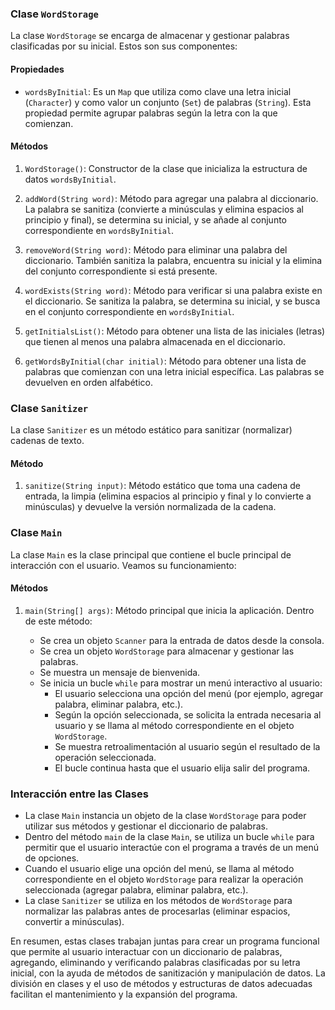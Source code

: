 ### Clase `WordStorage`

La clase `WordStorage` se encarga de almacenar y gestionar palabras clasificadas por su inicial. Estos son sus componentes:

#### Propiedades

-   `wordsByInitial`: Es un `Map` que utiliza como clave una letra inicial (`Character`) y como valor un conjunto (`Set`) de palabras (`String`). Esta propiedad permite agrupar palabras según la letra con la que comienzan.

#### Métodos

1.  `WordStorage()`: Constructor de la clase que inicializa la estructura de datos `wordsByInitial`.

2.  `addWord(String word)`: Método para agregar una palabra al diccionario. La palabra se sanitiza (convierte a minúsculas y elimina espacios al principio y final), se determina su inicial, y se añade al conjunto correspondiente en `wordsByInitial`.

3.  `removeWord(String word)`: Método para eliminar una palabra del diccionario. También sanitiza la palabra, encuentra su inicial y la elimina del conjunto correspondiente si está presente.

4.  `wordExists(String word)`: Método para verificar si una palabra existe en el diccionario. Se sanitiza la palabra, se determina su inicial, y se busca en el conjunto correspondiente en `wordsByInitial`.

5.  `getInitialsList()`: Método para obtener una lista de las iniciales (letras) que tienen al menos una palabra almacenada en el diccionario.

6.  `getWordsByInitial(char initial)`: Método para obtener una lista de palabras que comienzan con una letra inicial específica. Las palabras se devuelven en orden alfabético.

### Clase `Sanitizer`

La clase `Sanitizer` es un método estático para sanitizar (normalizar) cadenas de texto.

#### Método

1.  `sanitize(String input)`: Método estático que toma una cadena de entrada, la limpia (elimina espacios al principio y final y lo convierte a minúsculas) y devuelve la versión normalizada de la cadena.

### Clase `Main`

La clase `Main` es la clase principal que contiene el bucle principal de interacción con el usuario. Veamos su funcionamiento:

#### Métodos

1.  `main(String[] args)`: Método principal que inicia la aplicación. Dentro de este método:

    -   Se crea un objeto `Scanner` para la entrada de datos desde la consola.
    -   Se crea un objeto `WordStorage` para almacenar y gestionar las palabras.
    -   Se muestra un mensaje de bienvenida.
    -   Se inicia un bucle `while` para mostrar un menú interactivo al usuario:
        -   El usuario selecciona una opción del menú (por ejemplo, agregar palabra, eliminar palabra, etc.).
        -   Según la opción seleccionada, se solicita la entrada necesaria al usuario y se llama al método correspondiente en el objeto `WordStorage`.
        -   Se muestra retroalimentación al usuario según el resultado de la operación seleccionada.
        -   El bucle continua hasta que el usuario elija salir del programa.

### Interacción entre las Clases

-   La clase `Main` instancia un objeto de la clase `WordStorage` para poder utilizar sus métodos y gestionar el diccionario de palabras.
-   Dentro del método `main` de la clase `Main`, se utiliza un bucle `while` para permitir que el usuario interactúe con el programa a través de un menú de opciones.
-   Cuando el usuario elige una opción del menú, se llama al método correspondiente en el objeto `WordStorage` para realizar la operación seleccionada (agregar palabra, eliminar palabra, etc.).
-   La clase `Sanitizer` se utiliza en los métodos de `WordStorage` para normalizar las palabras antes de procesarlas (eliminar espacios, convertir a minúsculas).

En resumen, estas clases trabajan juntas para crear un programa funcional que permite al usuario interactuar con un diccionario de palabras, agregando, eliminando y verificando palabras clasificadas por su letra inicial, con la ayuda de métodos de sanitización y manipulación de datos. La división en clases y el uso de métodos y estructuras de datos adecuadas facilitan el mantenimiento y la expansión del programa.

